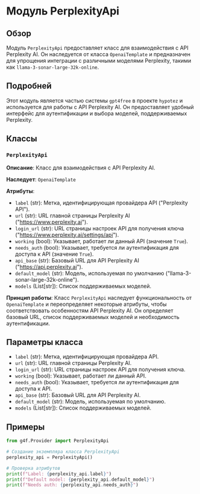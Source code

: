 # Модуль PerplexityApi

## Обзор

Модуль `PerplexityApi` предоставляет класс для взаимодействия с API Perplexity AI. Он наследуется от класса `OpenaiTemplate` и предназначен для упрощения интеграции с различными моделями Perplexity, такими как `llama-3-sonar-large-32k-online`.

## Подробней

Этот модуль является частью системы `gpt4free` в проекте `hypotez` и используется для работы с API Perplexity AI. Он предоставляет удобный интерфейс для аутентификации и выбора моделей, поддерживаемых Perplexity.

## Классы

### `PerplexityApi`

**Описание**: Класс для взаимодействия с API Perplexity AI.

**Наследует**: `OpenaiTemplate`

**Атрибуты**:
- `label` (str): Метка, идентифицирующая провайдера API ("Perplexity API").
- `url` (str): URL главной страницы Perplexity AI ("https://www.perplexity.ai").
- `login_url` (str): URL страницы настроек API для получения ключа ("https://www.perplexity.ai/settings/api").
- `working` (bool): Указывает, работает ли данный API (значение `True`).
- `needs_auth` (bool): Указывает, требуется ли аутентификация для доступа к API (значение `True`).
- `api_base` (str): Базовый URL для API Perplexity AI ("https://api.perplexity.ai").
- `default_model` (str): Модель, используемая по умолчанию ("llama-3-sonar-large-32k-online").
- `models` (List[str]): Список поддерживаемых моделей.

**Принцип работы**:
Класс `PerplexityApi` наследует функциональность от `OpenaiTemplate` и переопределяет некоторые атрибуты, чтобы соответствовать особенностям API Perplexity AI. Он определяет базовый URL, список поддерживаемых моделей и необходимость аутентификации.

## Параметры класса

- `label` (str): Метка, идентифицирующая провайдера API.
- `url` (str): URL главной страницы Perplexity AI.
- `login_url` (str): URL страницы настроек API для получения ключа.
- `working` (bool): Указывает, работает ли данный API.
- `needs_auth` (bool): Указывает, требуется ли аутентификация для доступа к API.
- `api_base` (str): Базовый URL для API Perplexity AI.
- `default_model` (str): Модель, используемая по умолчанию.
- `models` (List[str]): Список поддерживаемых моделей.

## Примеры

```python
from g4f.Provider import PerplexityApi

# Создание экземпляра класса PerplexityApi
perplexity_api = PerplexityApi()

# Проверка атрибутов
print(f"Label: {perplexity_api.label}")
print(f"Default model: {perplexity_api.default_model}")
print(f"Needs auth: {perplexity_api.needs_auth}")